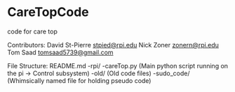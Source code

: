 # CareTopCode
code for care top

Contributors:
David St-Pierre stpied@rpi.edu
Nick Zoner zonern@rpi.edu
Tom Saad tomsaad5739@gmail.com


File Structure:
	README.md
	-rpi/
		-careTop.py	(Main python script running on the pi -> Control subsystem)
		-old/		(Old code files)
		-sudo_code/	(Whimsically named file for holding pseudo code)
